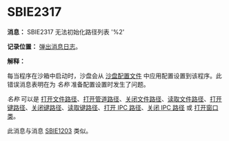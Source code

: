 # SBIE2317

**消息：** SBIE2317 无法初始化路径列表 '%2'

**记录位置：** [弹出消息日志](PopupMessageLog.md)。

**解释：**

每当程序在沙箱中启动时，沙盘会从 [沙盘配置文件](SandboxieIni.md) 中应用配置设置到该程序。此错误消息表明在为 _名称_ 准备配置设置时发生了问题。

_名称_ 可以是 [打开文件路径](OpenFilePath.md)、[打开管道路径](OpenPipePath.md)、[关闭文件路径](ClosedFilePath.md)、[读取文件路径](ReadFilePath.md)、[打开键路径](OpenKeyPath.md)、[关闭键路径](ClosedKeyPath.md)、[读取键路径](ReadKeyPath.md)、[打开 IPC 路径](OpenIpcPath.md)、[关闭 IPC 路径](ClosedIpcPath.md) 或 [打开窗口类](OpenWinClass.md)。

此消息与消息 [SBIE1203](SBIE1203.md) 类似。